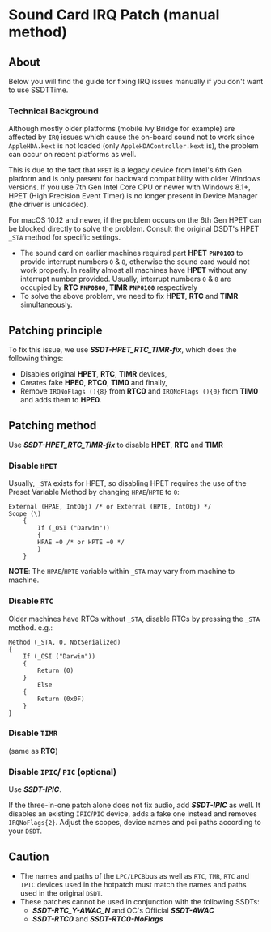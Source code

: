 # Sound Card IRQ Patch (manual method)
## About
Below you will find the guide for fixing IRQ issues manually if you don't want to use SSDTTime.

### Technical Background 
Although mostly older platforms (mobile Ivy Bridge for example) are affected by `IRQ` issues which cause the on-board sound not to work since `AppleHDA.kext` is not loaded (only `AppleHDAController.kext` is), the problem can occur on recent platforms as well. 

This is due to the fact that `HPET` is a legacy device from Intel's 6th Gen platform and is only present for backward compatibility with older Windows versions. If you use 7th Gen Intel Core CPU or newer with Windows 8.1+, HPET (High Precision Event Timer) is no longer present in Device Manager (the driver is unloaded).
	
For macOS 10.12 and newer, if the problem occurs on the 6th Gen HPET can be blocked directly to solve the problem. Consult the original DSDT's HPET `_STA` method for specific settings.

- The sound card on earlier machines required part **HPET** **`PNP0103`** to provide interrupt numbers `0` & `8`, otherwise the sound card would not work properly. In reality almost all machines have **HPET** without any interrupt number provided. Usually, interrupt numbers `0` & `8` are occupied by **RTC** **`PNP0B00`**, **TIMR** **`PNP0100`** respectively
- To solve the above problem, we need to fix **HPET**, **RTC** and **TIMR** simultaneously.

## Patching principle
To fix this issue, we use ***SSDT-HPET_RTC_TIMR-fix***, which does the following things:

- Disables original **HPET**, **RTC**, **TIMR** devices,
- Creates fake **HPE0**, **RTC0**, **TIM0** and finally,
- Remove `IRQNoFlags (){8}` from **RTC0** and `IRQNoFlags (){0}` from **TIM0** and adds them to **HPE0**.

## Patching method
Use ***SSDT-HPET_RTC_TIMR-fix*** to disable **HPET**, **RTC** and **TIMR**

### Disable **`HPET`**
Usually, `_STA` exists for HPET, so disabling HPET requires the use of the Preset Variable Method by changing `HPAE`/`HPTE` to `0`:

```asl
External (HPAE, IntObj) /* or External (HPTE, IntObj) */
Scope (\)
    {
    	If (_OSI ("Darwin"))
    	{
    	HPAE =0 /* or HPTE =0 */
    	}
    }
```
**NOTE**: The `HPAE`/`HPTE` variable within `_STA` may vary from machine to machine.
  
### Disable **`RTC`**
Older machines have RTCs without `_STA`, disable RTCs by pressing the `_STA` method. e.g.:

```asl
Method (_STA, 0, NotSerialized)
{
	If (_OSI ("Darwin"))
	{
		Return (0)
	}
		Else
	{
		Return (0x0F)
	}
}
```
### Disable **`TIMR`**
(same as **RTC**)

### Disable **`IPIC`**/ **`PIC`** (optional)
Use ***SSDT-IPIC***. 

If the three-in-one patch alone does not fix audio, add ***SSDT-IPIC*** as well. It disables an existing `IPIC`/`PIC` device, adds a fake one instead and removes `IRQNoFlags{2}`. Adjust the scopes, device names and pci paths according to your `DSDT`.

## Caution
- The names and paths of the `LPC/LPCB`bus as well as `RTC`, `TMR`, `RTC` and `IPIC` devices used in the hotpatch must match the names and paths used in the original `DSDT`.
- These patches cannot be used in conjunction with the following SSDTs:
  - ***SSDT-RTC_Y-AWAC_N*** and OC's Official ***SSDT-AWAC***
  - ***SSDT-RTC0*** and ***SSDT-RTC0-NoFlags***
